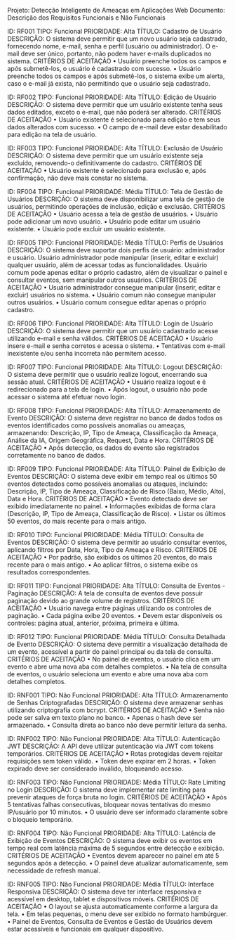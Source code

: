 Projeto: Detecção Inteligente de Ameaças em Aplicações Web
Documento: Descrição dos Requisitos Funcionais e Não Funcionais

ID: RF001
TIPO: Funcional
PRIORIDADE: Alta
TÍTULO: Cadastro de Usuário
DESCRIÇÃO: O sistema deve permitir que um novo usuário seja cadastrado, fornecendo nome, e-mail, senha e perfil (usuário ou administrador). O e-mail deve ser único, portanto, não podem haver e-mails duplicados no sistema.
CRITÉRIOS DE ACEITAÇÃO
    • Usuário preenche todos os campos e após submetê-los, o usuário é cadastrado com sucesso.
    • Usuário preenche todos os campos e após submetê-los, o sistema exibe um alerta, caso o e-mail já exista, não permitindo que o usuário seja cadastrado.


ID: RF002
TIPO: Funcional
PRIORIDADE: Alta
TÍTULO: Edição de Usuário
DESCRIÇÃO: O sistema deve permitir que um usuário existente tenha seus dados editados, exceto o e-mail, que não poderá ser alterado.
CRITÉRIOS DE ACEITAÇÃO
    • Usuário existente é selecionado para edição e tem seus dados alterados com sucesso.
    • O campo de e-mail deve estar desabilitado para edição na tela de usuário.


ID: RF003
TIPO: Funcional
PRIORIDADE: Alta
TÍTULO: Exclusão de Usuário
DESCRIÇÃO: O sistema deve permitir que um usuário existente seja excluído, removendo-o definitivamente do cadastro.
CRITÉRIOS DE ACEITAÇÃO
    • Usuário existente é selecionado para exclusão e, após confirmação, não deve mais constar no sistema.


ID: RF004
TIPO: Funcional
PRIORIDADE: Média
TÍTULO: Tela de Gestão de Usuários
DESCRIÇÃO: O sistema deve disponibilizar uma tela de gestão de usuários, permitindo operações de inclusão, edição e exclusão.
CRITÉRIOS DE ACEITAÇÃO
    • Usuário acessa a tela de gestão de usuários.
    • Usuário pode adicionar um novo usuário.
    • Usuário pode editar um usuário existente.
    • Usuário pode excluir um usuário existente.


ID: RF005
TIPO: Funcional
PRIORIDADE: Média
TÍTULO: Perfis de Usuários
DESCRIÇÃO: O sistema deve suportar dois perfis de usuário: administrador e usuário.
Usuário administrador pode manipular (inserir, editar e excluir) qualquer usuário, além de acessar todas as funcionalidades.
Usuário comum pode apenas editar o próprio cadastro, além de visualizar o painel e consultar eventos, sem manipular outros usuários.
CRITÉRIOS DE ACEITAÇÃO
    • Usuário administrador consegue manipular (inserir, editar e excluir) usuários no sistema.
    • Usuário comum não consegue manipular outros usuários.
    • Usuário comum consegue editar apenas o próprio cadastro.


ID: RF006
TIPO: Funcional
PRIORIDADE: Alta
TÍTULO: Login de Usuário
DESCRIÇÃO: O sistema deve permitir que um usuário cadastrado acesse utilizando e-mail e senha válidos.
CRITÉRIOS DE ACEITAÇÃO
    • Usuário insere e-mail e senha corretos e acessa o sistema.
    • Tentativas com e-mail inexistente e/ou senha incorreta não permitem acesso.


ID: RF007
TIPO: Funcional
PRIORIDADE: Alta
TÍTULO: Logout
DESCRIÇÃO: O sistema deve permitir que o usuário realize logout, encerrando sua sessão atual.
CRITÉRIOS DE ACEITAÇÃO
    • Usuário realiza logout e é redirecionado para a tela de login.
    • Após logout, o usuário não pode acessar o sistema até efetuar novo login.


ID: RF008
TIPO: Funcional
PRIORIDADE: Alta
TÍTULO: Armazenamento de Evento
DESCRIÇÃO: O sistema deve registrar no banco de dados todos os eventos identificados como possíveis anomalias ou ameaças, armazenando: Descrição, IP, Tipo de Ameaça, Classificação da Ameaça, Análise da IA, Origem Geográfica, Request, Data e Hora.
CRITÉRIOS DE ACEITAÇÃO
    • Após detecção, os dados do evento são registrados corretamente no banco de dados.


ID: RF009
TIPO: Funcional
PRIORIDADE: Alta
TÍTULO: Painel de Exibição de Eventos
DESCRIÇÃO: O sistema deve exibir em tempo real os últimos 50 eventos detectados como possíveis anomalias ou ataques, incluindo: Descrição, IP, Tipo de Ameaça, Classificação de Risco (Baixo, Médio, Alto), Data e Hora.
CRITÉRIOS DE ACEITAÇÃO
    • Evento detectado deve ser exibido imediatamente no painel.
    • Informações exibidas de forma clara (Descrição, IP, Tipo de Ameaça, Classificação de Risco).
    • Listar os últimos 50 eventos, do mais recente para o mais antigo.


ID: RF010
TIPO: Funcional
PRIORIDADE: Média
TÍTULO: Consulta de Eventos
DESCRIÇÃO: O sistema deve permitir ao usuário consultar eventos, aplicando filtros por Data, Hora, Tipo de Ameaça e Risco.
CRITÉRIOS DE ACEITAÇÃO
    • Por padrão, são exibidos os últimos 20 eventos, do mais recente para o mais antigo.
    • Ao aplicar filtros, o sistema exibe os resultados correspondentes.


ID: RF011
TIPO: Funcional
PRIORIDADE: Alta
TÍTULO: Consulta de Eventos - Paginação
DESCRIÇÃO: A tela de consulta de eventos deve possuir paginação devido ao grande volume de registros.
CRITÉRIOS DE ACEITAÇÃO
    • Usuário navega entre páginas utilizando os controles de paginação.
    • Cada página exibe 20 eventos.
    • Devem estar disponíveis os controles: página atual, anterior, próxima, primeira e última.


ID: RF012
TIPO: Funcional
PRIORIDADE: Média
TÍTULO: Consulta Detalhada de Evento
DESCRIÇÃO: O sistema deve permitir a visualização detalhada de um evento, acessível a partir do painel principal ou da tela de consulta.
CRITÉRIOS DE ACEITAÇÃO
    • No painel de eventos, o usuário clica em um evento e abre uma nova aba com detalhes completos.
    • Na tela de consulta de eventos, o usuário seleciona um evento e abre uma nova aba com detalhes completos.


ID: RNF001
TIPO: Não Funcional
PRIORIDADE: Alta
TÍTULO: Armazenamento de Senhas Criptografadas
DESCRIÇÃO: O sistema deve armazenar senhas utilizando criptografia com bcrypt.
CRITÉRIOS DE ACEITAÇÃO
    • Senha não pode ser salva em texto plano no banco.
    • Apenas o hash deve ser armazenado.
    • Consulta direta ao banco não deve permitir leitura da senha.


ID: RNF002
TIPO: Não Funcional
PRIORIDADE: Alta
TÍTULO: Autenticação JWT
DESCRIÇÃO: A API deve utilizar autenticação via JWT com tokens temporários.
CRITÉRIOS DE ACEITAÇÃO
    • Rotas protegidas devem rejeitar requisições sem token válido.
    • Token deve expirar em 2 horas.
    • Token expirado deve ser considerado inválido, bloqueando acesso.


ID: RNF003
TIPO: Não Funcional
PRIORIDADE: Média
TÍTULO: Rate Limiting no Login
DESCRIÇÃO: O sistema deve implementar rate limiting para prevenir ataques de força bruta no login.
CRITÉRIOS DE ACEITAÇÃO
    • Após 5 tentativas falhas consecutivas, bloquear novas tentativas do mesmo IP/usuário por 10 minutos.
    • O usuário deve ser informado claramente sobre o bloqueio temporário.


ID: RNF004
TIPO: Não Funcional
PRIORIDADE: Alta
TÍTULO: Latência de Exibição de Eventos
DESCRIÇÃO: O sistema deve exibir os eventos em tempo real com latência máxima de 5 segundos entre detecção e exibição.
CRITÉRIOS DE ACEITAÇÃO
    • Eventos devem aparecer no painel em até 5 segundos após a detecção.
    • O painel deve atualizar automaticamente, sem necessidade de refresh manual.


ID: RNF005
TIPO: Não Funcional
PRIORIDADE: Média
TÍTULO: Interface Responsiva
DESCRIÇÃO: O sistema deve ter interface responsiva e acessível em desktop, tablet e dispositivos móveis.
CRITÉRIOS DE ACEITAÇÃO
    • O layout se ajusta automaticamente conforme a largura da tela.
    • Em telas pequenas, o menu deve ser exibido no formato hambúrguer.
    • Painel de Eventos, Consulta de Eventos e Gestão de Usuários devem estar acessíveis e funcionais em qualquer dispositivo.